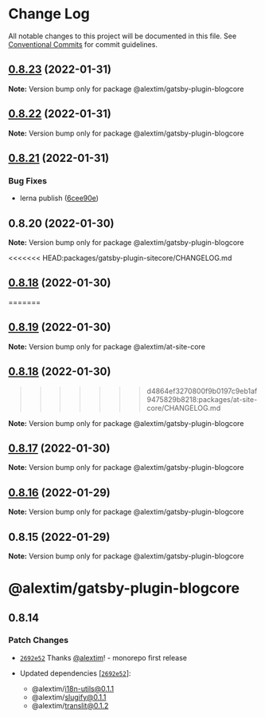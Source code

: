 # Change Log

All notable changes to this project will be documented in this file.
See [Conventional Commits](https://conventionalcommits.org) for commit guidelines.

## [0.8.23](https://github.com/alextim/at-blog/compare/@alextim/gatsby-plugin-blogcore@0.8.22...@alextim/gatsby-plugin-blogcore@0.8.23) (2022-01-31)

**Note:** Version bump only for package @alextim/gatsby-plugin-blogcore





## [0.8.22](https://github.com/alextim/at-blog/compare/@alextim/gatsby-plugin-blogcore@0.8.21...@alextim/gatsby-plugin-blogcore@0.8.22) (2022-01-31)

**Note:** Version bump only for package @alextim/gatsby-plugin-blogcore





## [0.8.21](https://github.com/alextim/at-blog/compare/@alextim/gatsby-plugin-blogcore@0.8.20...@alextim/gatsby-plugin-blogcore@0.8.21) (2022-01-31)


### Bug Fixes

* lerna publish ([6cee90e](https://github.com/alextim/at-blog/commit/6cee90e8336a5f1905f0424761fcba3966998c9d))





## 0.8.20 (2022-01-30)

**Note:** Version bump only for package @alextim/gatsby-plugin-blogcore





<<<<<<< HEAD:packages/gatsby-plugin-sitecore/CHANGELOG.md
## [0.8.18](https://github.com/alextim/at-blog/compare/@alextim/gatsby-plugin-blogcore@0.8.17...@alextim/gatsby-plugin-blogcore@0.8.18) (2022-01-30)
=======
## [0.8.19](https://github.com/alextim/at-blog/compare/@alextim/at-site-core@0.8.18...@alextim/at-site-core@0.8.19) (2022-01-30)

**Note:** Version bump only for package @alextim/at-site-core





## [0.8.18](https://github.com/alextim/at-blog/compare/@alextim/at-site-core@0.8.17...@alextim/at-site-core@0.8.18) (2022-01-30)
>>>>>>> d4864ef3270800f9b0197c9eb1af9475829b8218:packages/at-site-core/CHANGELOG.md

**Note:** Version bump only for package @alextim/gatsby-plugin-blogcore





## [0.8.17](https://github.com/alextim/at-blog/compare/@alextim/gatsby-plugin-blogcore@0.8.16...@alextim/gatsby-plugin-blogcore@0.8.17) (2022-01-30)

**Note:** Version bump only for package @alextim/gatsby-plugin-blogcore





## [0.8.16](https://github.com/alextim/at-blog/compare/@alextim/gatsby-plugin-blogcore@0.8.15...@alextim/gatsby-plugin-blogcore@0.8.16) (2022-01-29)

**Note:** Version bump only for package @alextim/gatsby-plugin-blogcore

## 0.8.15 (2022-01-29)

**Note:** Version bump only for package @alextim/gatsby-plugin-blogcore

# @alextim/gatsby-plugin-blogcore

## 0.8.14

### Patch Changes

- [`2692e52`](https://github.com/alextim/at-blog/commit/2692e524fe2bf10e47e1a4fbd6f7173ca1be3b65) Thanks [@alextim](https://github.com/alextim)! - monorepo first release

- Updated dependencies [[`2692e52`](https://github.com/alextim/at-blog/commit/2692e524fe2bf10e47e1a4fbd6f7173ca1be3b65)]:
  - @alextim/i18n-utils@0.1.1
  - @alextim/slugify@0.1.1
  - @alextim/translit@0.1.2
